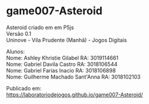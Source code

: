 # game007-Asteroid
Asteroid criado em em P5js</br>
Versão 0.1</br>
Uninove - Vila Prudente (Manhã) - Jogos Digitais</br>

Alunos: </br>
Nome: Ashley Khristie Gilabel RA: 3019114661 </br> 
Nome: Gabriel Davila Castro RA: 3018106544 </br> 
Nome: Gabriel Farias Inacio RA: 3018106898 </br> 
Nome: Guilherme Machado Sant'Anna RA: 3018102103 </br> 

Publicado em:</br>
https://laboratoriodejogos.github.io/game007-Asteroid/

